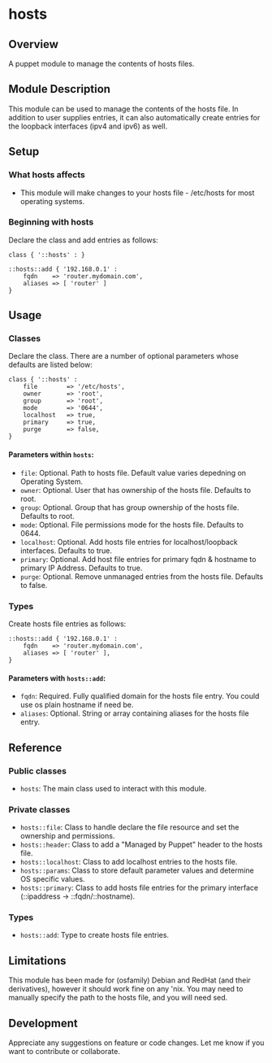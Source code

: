 # hosts

## Overview

A puppet module to manage the contents of hosts files.

## Module Description

This module can be used to manage the contents of the hosts file. In addition
to user supplies entries, it can also automatically create entries for the 
loopback interfaces (ipv4 and ipv6) as well.

## Setup

### What hosts affects

* This module will make changes to your hosts file - /etc/hosts for most
  operating systems.

### Beginning with hosts

Declare the class and add entries as follows:

```
class { '::hosts' : }

::hosts::add { '192.168.0.1' :
    fqdn    => 'router.mydomain.com',
    aliases => [ 'router' ]
}
```

## Usage

### Classes

Declare the class. There are a number of optional parameters whose defaults
are listed below:
```
class { '::hosts' :
    file        => '/etc/hosts',
    owner       => 'root',
    group       => 'root',
    mode        => '0644',
    localhost   => true,
    primary     => true,
    purge       => false,
}
```

#### Parameters within `hosts`:
* `file`: Optional. Path to hosts file. Default value varies depedning on Operating System.
* `owner`: Optional. User that has ownership of the hosts file. Defaults to root.
* `group`: Optional. Group that has group ownership of the hosts file. Defaults to root.
* `mode`: Optional. File permissions mode for the hosts file. Defaults to 0644.
* `localhost`: Optional. Add hosts file entries for localhost/loopback interfaces. Defaults to true.
* `primary`: Optional. Add host file entries for primary fqdn & hostname to primary IP Address. Defaults to true.
* `purge`: Optional. Remove unmanaged entries from the hosts file. Defaults to false.

### Types

Create hosts file entries as follows:
```
::hosts::add { '192.168.0.1' :
    fqdn    => 'router.mydomain.com',
    aliases => [ 'router' ],
}
```

#### Parameters with `hosts::add`:
* `fqdn`: Required. Fully qualified domain for the hosts file entry. You could use os plain hostname if need be.
* `aliases`: Optional. String or array containing aliases for the hosts file entry.

## Reference

### Public classes

* `hosts`: The main class used to interact with this module.

### Private classes

* `hosts::file`: Class to handle declare the file resource and set the ownership and permissions.
* `hosts::header`: Class to add a "Managed by Puppet" header to the hosts file.
* `hosts::localhost`: Class to add localhost entries to the hosts file.
* `hosts::params`: Class to store default parameter values and determine OS specific values.
* `hosts::primary`: Class to add hosts file entries for the primary interface (::ipaddress -> ::fqdn/::hostname).

### Types

* `hosts::add`: Type to create hosts file entries.

## Limitations

This module has been made for (osfamily) Debian and RedHat (and their derivatives), however it should work fine on any
'nix. You may need to manually specify the path to the hosts file, and you will need sed.

## Development

Appreciate any suggestions on feature or code changes. Let me know if you want to contribute or collaborate.

